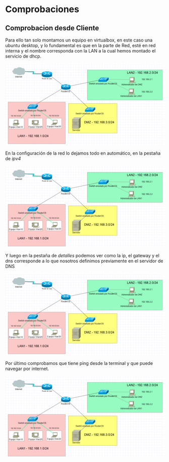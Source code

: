 # Comprobaciones

## Comprobacion desde Cliente

Para ello tan solo montamos un equipo en virtualbox, en este caso una ubuntu desktop, y lo fundamental es que en la parte de Red, esté en red interna y el nombre corresponda con la LAN a la cual hemos montado el servicio de dhcp. 

![Fase1](/ImagenesPI/FASE1.PNG "")

En la configuración de la red lo dejamos todo en automático, en la pestaña de _ipv4_

![Fase1](/ImagenesPI/FASE1.PNG "")

Y luego en la pestaña de _detalles_ podemos ver como la ip, el gateway y el dns corresponde a lo que nosotros definimos previamente en el servidor de DNS

![Fase1](/ImagenesPI/FASE1.PNG "")

Por último comprobamos que tiene ping desde la terminal y que puede navegar por internet.

![Fase1](/ImagenesPI/FASE1.PNG "")











